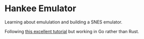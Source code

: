 # Hankee Emulator

Learning about emululation and building a SNES emulator.

Following [this excellent tutorial](https://bugzmanov.github.io/nes_ebook/chapter_1.html) but working in Go rather than Rust.
